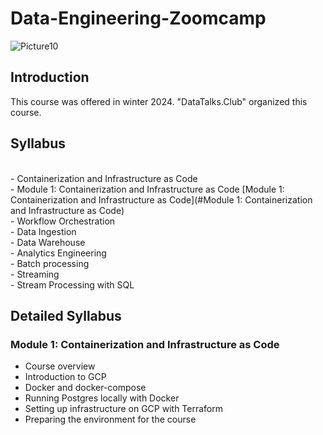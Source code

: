 # Data-Engineering-Zoomcamp


![Picture10](https://github.com/AFARNOOD/Data-Engineering-Zoomcamp/assets/145398892/d73329d9-af29-4abd-adb1-6f6fd544e45a)


## Introduction

This course was offered in winter 2024. "DataTalks.Club" organized this course.


## Syllabus
<br> - Containerization and Infrastructure as Code 
<br> - Module 1: Containerization and Infrastructure as Code
[Module 1: Containerization and Infrastructure as Code](#Module 1: Containerization and Infrastructure as Code)
<br> - Workflow Orchestration
<br> - Data Ingestion
<br> - Data Warehouse
<br> - Analytics Engineering
<br> - Batch processing
<br> - Streaming
<br> - Stream Processing with SQL

## Detailed Syllabus
### Module 1: Containerization and Infrastructure as Code
* Course overview
* Introduction to GCP
* Docker and docker-compose
* Running Postgres locally with Docker
* Setting up infrastructure on GCP with Terraform
* Preparing the environment for the course

